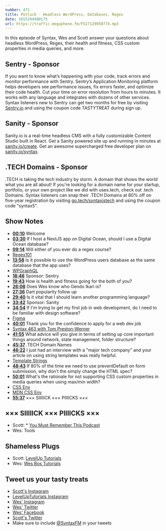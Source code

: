```yaml
---
number: 471
title: Potluck - Headless WordPress, Databases, Regex
date: 1655294400175
url: https://traffic.megaphone.fm/FSI7129050774.mp3
---
```


In this episode of Syntax, Wes and Scott answer your questions about headless WordPress, Regex, their health and fitness, CSS custom properties in media queries, and more.

## Sentry  - Sponsor

If you want to know what’s happening with your code, track errors and monitor performance with Sentry. Sentry’s Application Monitoring platform helps developers see performance issues, fix errors faster, and optimize their code health. Cut your time on error resolution from hours to minutes. It works with any language and integrates with dozens of other services. Syntax listeners new to Sentry can get two months for  free by visiting [Sentry.io](https://sentry.io) and using the coupon code TASTYTREAT during sign up.

## Sanity - Sponsor

Sanity.io is a real-time headless CMS with a fully customizable Content Studio built in React. Get a Sanity powered site up and running in minutes at [sanity.io/create](https://www.sanity.io/create). Get an awesome supercharged free developer plan on [sanity.io/syntax](https://www.sanity.io/syntax).

## .TECH Domains - Sponsor

.TECH is taking the tech industry by storm. A domain that shows the world what you are all about! If you're looking for a domain name for your startup, portfolio, or your own project like we did with uses.tech, check out .tech Domains. Syntax listeners can snap their .TECH Domains at 80% off on five-year registration by visiting [go.tech/syntaxistech](https://go.tech/syntaxistech) and using the coupon code "syntax5".

## Show Notes

* **[00:10](#t=00:10)** Welcome
* **[03:30](#t=03:30)** If I host a NextJS app on Digital Ocean, should I use a Digital Ocean database?
* **[09:14](#t=09:14)** Will either of you ever do a regex course?
* [Regex101](https://regex101.com/)
* **[13:58](#t=13:58)** Is it possible to use the WordPress users database as the same database that the app uses?
* [WPGraphQL](https://www.wpgraphql.com)
* **[18:46](#t=18:46)** Sponsor: Sentry
* **[19:43](#t=19:43)** How is health and fitness going for the both of you?
* **[26:08](#t=26:08)** Does Wes know who Gendo Ikari is?
* **[27:36](#t=27:36)** Dart popularity follow up
* **[29:40](#t=29:40)** Is it vital that I should learn another programming language?
* **[33:42](#t=33:42)** Sponsor: Sanity
* **[34:54](#t=34:54)** If I'm trying to get my first job in web development, do I need to be familiar with design software?
* [Figma](https://www.figma.com)
* **[40:01](#t=40:01)** Thank you for the confidence to apply for a web dev job
* [Syntax 463 with Tom Preston-Werner](https://syntax.fm/show/463/supper-club-redwood-js-with-tom-preston-werner)
* **[41:55](#t=41:55)** What advice will you give in terms of setting up core important things around network, state management, folder structure?
* **[45:37](#t=45:37)** .TECH Domain Names
* **[46:22](#t=46:22)** I just had an interview with a "major tech company" and your article on using string templates was really helpful.
* [Template Strings](https://wesbos.com/template-strings-html)
* **[48:43](#t=48:43)** If 80% of the time ew need to use preventDefault on form submission, why don't the simply change the HTML spec?
* **[50:01](#t=50:01)** What's the rationale for not supporting CSS custom properties in media queries when using max/min width?
* [CSS Env](https://drafts.csswg.org/css-env-1/)
* [MDN CSS Env](https://developer.mozilla.org/en-US/docs/Web/CSS/env)
* **[55:37](#t=55:37)** ××× SIIIIICK ××× PIIIICKS ×××

## ××× SIIIIICK ××× PIIIICKS ×××

* Scott: * [You Must Remember This Podcast](http://www.youmustrememberthispodcast.com)
* Wes: Tools

## Shameless Plugs

* Scott: [LevelUp Tutorials](https://leveluptutorials.com/tutorials/keystone-js/introduction)
* Wes: [Wes Bos Tutorials](https://wesbos.com/courses)

## Tweet us your tasty treats

* [Scott's Instagram](https://www.instagram.com/stolinski/)
* [LevelUpTutorials Instagram](https://www.instagram.com/LevelUpTutorials/)
* [Wes' Instagram](https://www.instagram.com/wesbos/)
* [Wes' Twitter](https://twitter.com/wesbos)
* [Wes' Facebook](https://www.facebook.com/wesbos.developer)
* [Scott's Twitter](https://twitter.com/stolinski)
* Make sure to include [@SyntaxFM](https://twitter.com/SyntaxFM) in your tweets
